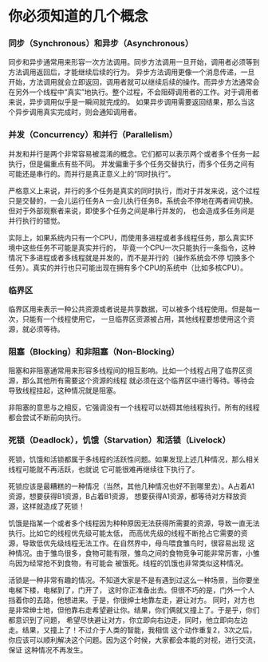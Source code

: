 你必须知道的几个概念
======================================================

### 同步（Synchronous）和异步（Asynchronous）
同步和异步通常用来形容一次方法调用。同步方法调用一旦开始，调用者必须等到方法调用返回后，才能继续后续的行为。
异步方法调用更像一个消息传递，一旦开始，方法调用就会立即返回，调用者就可以继续后续的操作。而异步方法通常会
在另外一个线程中“真实”地执行。整个过程，不会阻碍调用者的工作。对于调用者来说，异步调用似乎是一瞬间就完成的。
如果异步调用需要返回结果，那么当这个异步调用真实完成时，则会通知调用者。

### 并发（Concurrency）和并行（Parallelism）
并发和并行是两个非常容易被混淆的概念。它们都可以表示两个或者多个任务一起执行，但是偏重点有些不同。
并发偏重于多个任务交替执行，而多个任务之间有可能还是串行的。而并行是真正意义上的“同时执行”。

严格意义上来说，并行的多个任务是真实的同时执行，而对于并发来说，这个过程只是交替的，一会儿运行任务A
一会儿执行任务B，系统会不停地在两者间切换。但对于外部观察者来说，即使多个任务之间是串行并发的，
也会造成多任务间是并行执行的错觉。

实际上，如果系统内只有一个CPU，而使用多进程或者多线程任务，那么真实环境中这些任务不可能是真实并行的，
毕竟一个CPU一次只能执行一条指令，这种情况下多进程或者多线程就是并发的，而不是并行的（操作系统会不停
切换多个任务）。真实的并行也只可能出现在拥有多个CPU的系统中（比如多核CPU）。

### 临界区
临界区用来表示一种公共资源或者说是共享数据，可以被多个线程使用。但是每一次，只能有一个线程使用它，
一旦临界区资源被占用，其他线程要想使用这个资源，就必须等待。

### 阻塞（Blocking）和非阻塞（Non-Blocking）
阻塞和非阻塞通常用来形容多线程间的相互影响。比如一个线程占用了临界区资源，那么其他所有需要这个资源的线程
就必须在这个临界区中进行等待。等待会导致线程挂起，这种情况就是阻塞。

非阻塞的意思与之相反，它强调没有一个线程可以妨碍其他线程执行。所有的线程都会尝试不断前向执行。

### 死锁（Deadlock），饥饿（Starvation）和活锁（Livelock）
死锁，饥饿和活锁都属于多线程的活跃性问题。如果发现上述几种情况，那么相关线程可能就不再活跃，也就说
它可能很难再继续往下执行了。

死锁应该是最糟糕的一种情况（当然，其他几种情况也好不到哪里去）。A占着A1资源，想要获得B1资源，B占着B1资源，
想要获得A1资源，都等待对方释放资源，这样就造成了死锁！

饥饿是指某一个或者多个线程因为种种原因无法获得所需要的资源，导致一直无法执行。比如它的线程优先级可能太低，
而高优先级的线程不断抢占它需要的资源，导致低优先级线程无法工作。在自然界中，母鸟喂食雏鸟时，很容易出现
这种情况。由于雏鸟很多，食物可能有限，雏鸟之间的食物竞争可能非常厉害，小雏鸟因为经常抢不到食物，有可能会
被饿死。线程的饥饿也非常类似这种情况。

活锁是一种非常有趣的情况。不知道大家是不是有遇到过这么一种场景，当你要坐电梯下楼，电梯到了，门开了，
这时你正准备出去。但很不巧的是，门外一个人挡着你的去路，他想进来。于是，你很绅士地靠左走，避让对方。
同时，对方也是非常绅士地，但他靠右走希望避让你。结果，你们俩就又撞上了。于是乎，你们都意识到了问题，
希望尽快避让对方，你立即向右边走，同时，他立即向左边走。结果，又撞上了！不过介于人类的智能，我相信
这个动作重复2，3次之后，你应该可以顺利解决这个问题。因为这个时候，大家都会本能的对视，进行交流，保证
这种情况不再发生。
